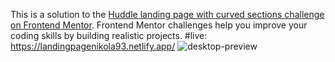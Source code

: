 This is a solution to the [Huddle landing page with curved sections challenge on Frontend Mentor](https://www.frontendmentor.io/challenges/huddle-landing-page-with-curved-sections-5ca5ecd01e82137ec91a50f2). Frontend Mentor challenges help you improve your coding skills by building realistic projects. 
#live: https://landingpagenikola93.netlify.app/
![desktop-preview](https://user-images.githubusercontent.com/95870159/213804179-aff958f9-a73e-4796-81aa-3680e2de1100.jpg)
